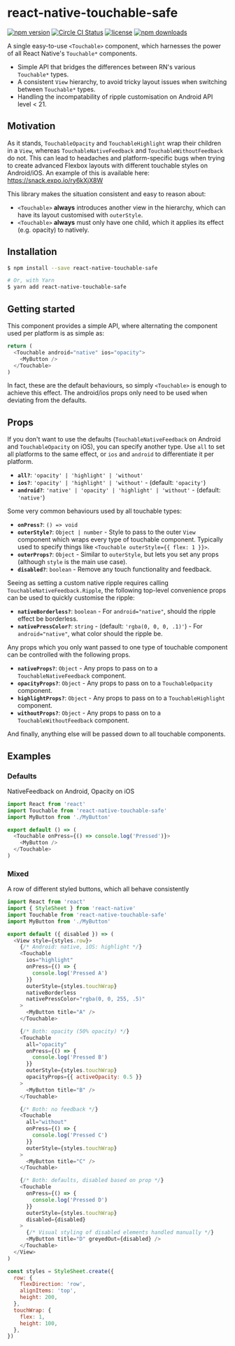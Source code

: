 # react-native-touchable-safe

[![npm version](https://img.shields.io/npm/v/react-native-touchable-safe.svg)](https://www.npmjs.com/package/react-native-touchable-safe)
[![Circle CI Status](https://circleci.com/gh/jamesisaac/react-native-touchable-safe.svg?style=shield)](https://circleci.com/gh/jamesisaac/react-native-touchable-safe)
[![license](https://img.shields.io/github/license/jamesisaac/react-native-touchable-safe.svg)](https://opensource.org/licenses/MIT)
[![npm downloads](https://img.shields.io/npm/dm/react-native-touchable-safe.svg)](https://www.npmjs.com/package/react-native-touchable-safe)

A single easy-to-use `<Touchable>` component, which harnesses the power of all React Native's `Touchable*` components.

* Simple API that bridges the differences between RN's various `Touchable*` types.
* A consistent `View` hierarchy, to avoid tricky layout issues when switching between `Touchable*` types.
* Handling the incompatability of ripple customisation on Android API level < 21.

## Motivation

As it stands, `TouchableOpacity` and `TouchableHighlight` wrap their children in a `View`, whereas `TouchableNativeFeedback` and `TouchableWithoutFeedback`
do not.
This can lead to headaches and platform-specific bugs when trying to create advanced Flexbox layouts with different touchable styles on Android/iOS.
An example of this is available here: https://snack.expo.io/ry6kXjX8W

This library makes the situation consistent and easy to reason about:

* `<Touchable>` **always** introduces another view in the hierarchy, which can have its layout customised with `outerStyle`.
* `<Touchable>` **always** must only have one child, which it applies its effect (e.g. opacity) to natively.

## Installation

```bash
$ npm install --save react-native-touchable-safe

# Or, with Yarn
$ yarn add react-native-touchable-safe
```

## Getting started

This component provides a simple API, where alternating the component used per platform is as simple as:

```js
return (
  <Touchable android="native" ios="opacity">
    <MyButton />
  </Touchable>
)
```

In fact, these are the default behaviours, so simply `<Touchable>` is enough to achieve this effect.
The android/ios props only need to be used when deviating from the defaults.

## Props

If you don't want to use the defaults (`TouchableNativeFeedback` on Android and `TouchableOpacity` on iOS), you can specify another type.
Use `all` to set all platforms to the same effect, or `ios` and `android` to differentiate it per platform.

* **`all?`**: `'opacity' | 'highlight' | 'without'`
* **`ios?`**: `'opacity' | 'highlight' | 'without'` - (default: `'opacity'`)
* **`android?`**: `'native' | 'opacity' | 'highlight' | 'without'` - (default: `'native'`)

Some very common behaviours used by all touchable types:

* **`onPress?`**: `() => void`
* **`outerStyle?`**: `Object | number` - Style to pass to the outer `View`
  component which wraps every type of touchable component. Typically used to
  specify things like `<Touchable outerStyle={{ flex: 1 }}>`.
* **`outerProps?`**: `Object` - Similar to `outerStyle`, but lets you set any
  props (although `style` is the main use case).
* **`disabled?`**: `boolean` - Remove any touch functionality and feedback.

Seeing as setting a custom native ripple requires calling `TouchableNativeFeedback.Ripple`, the following top-level convenience props can be used to quickly customise the ripple:

* **`nativeBorderless?`**: `boolean` - For `android="native"`, should the
  ripple effect be borderless.
* **`nativePressColor?`**: `string` - (default: `'rgba(0, 0, 0, .1)'`) - For `android="native"`, what color should the ripple be.

Any props which you only want passed to one type of touchable component can be controlled with the following props.

* **`nativeProps?`**: `Object` - Any props to pass on to a
  `TouchableNativeFeedback` component.
* **`opacityProps?`**: `Object` - Any props to pass on to a
  `TouchableOpacity` component.
* **`highlightProps?`**: `Object` - Any props to pass on to a
  `TouchableHighlight` component.
* **`withoutProps?`**: `Object` - Any props to pass on to a
  `TouchableWithoutFeedback` component.

And finally, anything else will be passed down to all touchable components.

## Examples

### Defaults

NativeFeedback on Android, Opacity on iOS

```js
import React from 'react'
import Touchable from 'react-native-touchable-safe'
import MyButton from './MyButton'

export default () => (
  <Touchable onPress={() => console.log('Pressed')}>
    <MyButton />
  </Touchable>
)
```

### Mixed

A row of different styled buttons, which all behave consistently

```js
import React from 'react'
import { StyleSheet } from 'react-native'
import Touchable from 'react-native-touchable-safe'
import MyButton from './MyButton'

export default ({ disabled }) => (
  <View style={styles.row}>
    {/* Android: native, iOS: highlight */}
    <Touchable
      ios="highlight"
      onPress={() => {
        console.log('Pressed A')
      }}
      outerStyle={styles.touchWrap}
      nativeBorderless
      nativePressColor="rgba(0, 0, 255, .5)"
    >
      <MyButton title="A" />
    </Touchable>

    {/* Both: opacity (50% opacity) */}
    <Touchable
      all="opacity"
      onPress={() => {
        console.log('Pressed B')
      }}
      outerStyle={styles.touchWrap}
      opacityProps={{ activeOpacity: 0.5 }}
    >
      <MyButton title="B" />
    </Touchable>

    {/* Both: no feedback */}
    <Touchable
      all="without"
      onPress={() => {
        console.log('Pressed C')
      }}
      outerStyle={styles.touchWrap}
    >
      <MyButton title="C" />
    </Touchable>

    {/* Both: defaults, disabled based on prop */}
    <Touchable
      onPress={() => {
        console.log('Pressed D')
      }}
      outerStyle={styles.touchWrap}
      disabled={disabled}
    >
      {/* Visual styling of disabled elements handled manually */}
      <MyButton title="D" greyedOut={disabled} />
    </Touchable>
  </View>
)

const styles = StyleSheet.create({
  row: {
    flexDirection: 'row',
    alignItems: 'top',
    height: 200,
  },
  touchWrap: {
    flex: 1,
    height: 100,
  },
})
```
